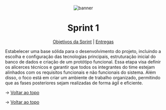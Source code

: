 <br id="topo">
<div align="center">
  
![banner](https://i.imgur.com/hHtjEmX.png)

</div>

<h1 align="center">Sprint 1</h1>

<p align="center">
    <a href="#objetivo">Objetivos da Sprint</a>  |  
    <a href="#entrega">Entregas</a>  
</p>

  Estabelecer uma base sólida para o desenvolvimento do projeto, incluindo a escolha e configuração das tecnologias principais, estruturação inicial do banco de dados e criação de um protótipo funcional. Essa etapa visa definir os alicerces técnicos e garantir que todos os integrantes do time estejam alinhados com os requisitos funcionais e não funcionais do sistema. Além disso, o foco está em criar um ambiente de trabalho organizado, permitindo que as fases posteriores sejam realizadas de forma ágil e eficiente.

<span id="objetivo">



→ [Voltar ao topo](#topo)

<span id="entrega">
  


→ [Voltar ao topo](#topo)
